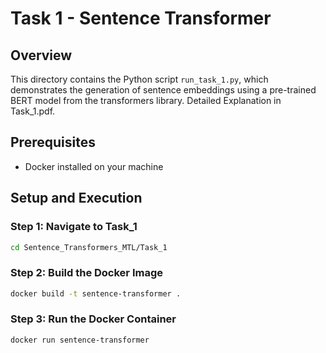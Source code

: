 # Task 1 - Sentence Transformer

## Overview
This directory contains the Python script `run_task_1.py`, which demonstrates the generation of sentence embeddings using a pre-trained BERT model from the transformers library. Detailed Explanation in Task_1.pdf. 

## Prerequisites
- Docker installed on your machine

## Setup and Execution

### Step 1: Navigate to Task_1

```bash 
cd Sentence_Transformers_MTL/Task_1
```

### Step 2: Build the Docker Image

```bash
docker build -t sentence-transformer .

```

### Step 3: Run the Docker Container

```bash 
docker run sentence-transformer
```